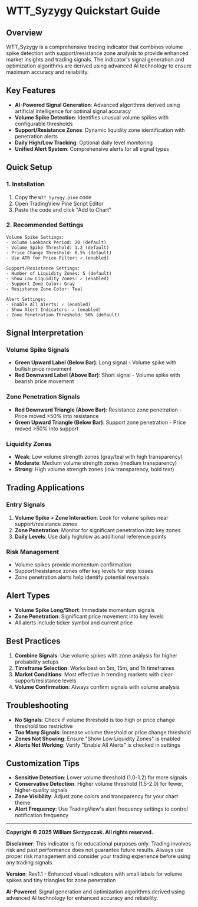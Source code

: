# WTT_Syzygy Quickstart Guide

## Overview
WTT_Syzygy is a comprehensive trading indicator that combines volume spike detection with support/resistance zone analysis to provide enhanced market insights and trading signals. The indicator's signal generation and optimization algorithms are derived using advanced AI technology to ensure maximum accuracy and reliability.

## Key Features
- **AI-Powered Signal Generation**: Advanced algorithms derived using artificial intelligence for optimal signal accuracy
- **Volume Spike Detection**: Identifies unusual volume spikes with configurable thresholds
- **Support/Resistance Zones**: Dynamic liquidity zone identification with penetration alerts
- **Daily High/Low Tracking**: Optional daily level monitoring
- **Unified Alert System**: Comprehensive alerts for all signal types

## Quick Setup

### 1. Installation
1. Copy the `WTT_Syzygy.pine` code
2. Open TradingView Pine Script Editor
3. Paste the code and click "Add to Chart"

### 2. Recommended Settings
```
Volume Spike Settings:
- Volume Lookback Period: 20 (default)
- Volume Spike Threshold: 1.2 (default)
- Price Change Threshold: 0.5% (default)
- Use ATR for Price Filter: ✓ (enabled)

Support/Resistance Settings:
- Number of Liquidity Zones: 5 (default)
- Show Low Liquidity Zones: ✓ (enabled)
- Support Zone Color: Gray
- Resistance Zone Color: Teal

Alert Settings:
- Enable All Alerts: ✓ (enabled)
- Show Alert Indicators: ✓ (enabled)
- Zone Penetration Threshold: 50% (default)
```

## Signal Interpretation

### Volume Spike Signals
- **Green Upward Label (Below Bar)**: Long signal - Volume spike with bullish price movement
- **Red Downward Label (Above Bar)**: Short signal - Volume spike with bearish price movement

### Zone Penetration Signals
- **Red Downward Triangle (Above Bar)**: Resistance zone penetration - Price moved >50% into resistance
- **Green Upward Triangle (Below Bar)**: Support zone penetration - Price moved >50% into support

### Liquidity Zones
- **Weak**: Low volume strength zones (gray/teal with high transparency)
- **Moderate**: Medium volume strength zones (medium transparency)
- **Strong**: High volume strength zones (low transparency, bold text)

## Trading Applications

### Entry Signals
1. **Volume Spike + Zone Interaction**: Look for volume spikes near support/resistance zones
2. **Zone Penetration**: Monitor for significant penetration into key zones
3. **Daily Levels**: Use daily high/low as additional reference points

### Risk Management
- Volume spikes provide momentum confirmation
- Support/resistance zones offer key levels for stop losses
- Zone penetration alerts help identify potential reversals

## Alert Types
- **Volume Spike Long/Short**: Immediate momentum signals
- **Zone Penetration**: Significant price movement into key levels
- All alerts include ticker symbol and current price

## Best Practices
1. **Combine Signals**: Use volume spikes with zone analysis for higher probability setups
2. **Timeframe Selection**: Works best on 5m, 15m, and 1h timeframes
3. **Market Conditions**: Most effective in trending markets with clear support/resistance levels
4. **Volume Confirmation**: Always confirm signals with volume analysis

## Troubleshooting
- **No Signals**: Check if volume threshold is too high or price change threshold too restrictive
- **Too Many Signals**: Increase volume threshold or price change threshold
- **Zones Not Showing**: Ensure "Show Low Liquidity Zones" is enabled
- **Alerts Not Working**: Verify "Enable All Alerts" is checked in settings

## Customization Tips
- **Sensitive Detection**: Lower volume threshold (1.0-1.2) for more signals
- **Conservative Detection**: Higher volume threshold (1.5-2.0) for fewer, higher-quality signals
- **Zone Visibility**: Adjust zone colors and transparency for your chart theme
- **Alert Frequency**: Use TradingView's alert frequency settings to control notification frequency

---
**Copyright © 2025 William Skrzypczak. All rights reserved.**

**Disclaimer**: This indicator is for educational purposes only. Trading involves risk and past performance does not guarantee future results. Always use proper risk management and consider your trading experience before using any trading signals.

**Version**: Rev1.1 - Enhanced visual indicators with small labels for volume spikes and tiny triangles for zone penetration

**AI-Powered**: Signal generation and optimization algorithms derived using advanced AI technology for enhanced accuracy and reliability.
